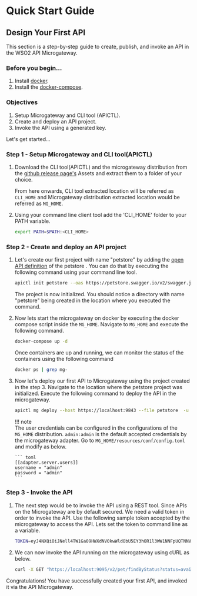 # Quick Start Guide

## Design Your First API

This section is a step-by-step guide to create, publish, and invoke an API in the WSO2 API Microgateway.

### Before you begin...

1. Install [docker](https://docs.docker.com/engine/install/).
2. Install the [docker-compose](https://docs.docker.com/compose/install/).

### Objectives
1. Setup Microgateway and CLI tool (APICTL).
2. Create and deploy an API project.
3. Invoke the API using a generated key.

 Let's get started...
 
### Step 1 - Setup Microgateway and CLI tool(APICTL)

1.  Download the CLI tool(APICTL) and the microgateway distribution from the 
    [github release page's](https://github.com/wso2/product-microgateway/releases) Assets and 
    extract them to a folder of your choice.
    
    From here onwards, CLI tool extracted location will be referred as `CLI_HOME` and Microgateway distribution extracted 
    location would be referred as `MG_HOME`.

2.  Using your command line client tool add the 'CLI_HOME' folder to your PATH variable.

    ``` bash
    export PATH=$PATH:<CLI_HOME>
    ```

### Step 2 - Create and deploy an API project

1.  Let's create our first project with name "petstore" by adding the 
    [open API definition](https://petstore.swagger.io/v2/swagger.json) of the petstore . 
    You can do that by executing the following command using your command line tool.
    
    ``` bash
    apictl init petstore --oas https://petstore.swagger.io/v2/swagger.json
    ```

    The project is now initialized. You should notice a directory with name "petstore" being created in the location 
    where you executed the command. 

2.  Now lets start the microgateway on docker by executing the docker compose script inside the `MG_HOME`. 
    Navigate to `MG_HOME` and execute the following command.

    ``` bash
    docker-compose up -d
    ```
    
    Once containers are up and running, we can monitor the status of the containers using the following command
    
    ``` bash
    docker ps | grep mg-
    ```

3.  Now let's deploy our first API to Microgateway using the project created in the step 3. 
    Navigate to the location where the petstore project was initialized.
    Execute the following command to deploy the API in the microgateway.
       
    ``` bash
    apictl mg deploy --host https://localhost:9843 --file petstore  -u admin -p admin -k
    ```
    
    !!! note  
        The user credentials can be configured in the configurations of the `MG_HOME` distribution. 
        `admin:admin` is the default accepted credentials by the microgateway adapter.
        Go to `MG_HOME/resources/conf/config.toml` and modify as below.
        
        ``` toml
        [[adapter.server.users]]
        username = "admin"
        password = "admin"
        ``` 
        
### Step 3 - Invoke the API

1.  The next step would be to invoke the API using a REST tool. Since APIs on the Microgateway are by default secured. 
    We need a valid token in order to invoke the API. 
    Use the following sample token accepted by the microgateway to access the API. 
    Lets set the token to command line as a variable.
    
    ``` bash
    TOKEN=eyJ4NXQiOiJNell4TW1Ga09HWXdNV0kwWldObU5EY3hOR1l3WW1NNFpUQTNNV0kyTkRBelpHUXpOR00wWkdSbE5qSmtPREZrWkRSaU9URmtNV0ZoTXpVMlpHVmxOZyIsImtpZCI6Ik16WXhNbUZrT0dZd01XSTBaV05tTkRjeE5HWXdZbU00WlRBM01XSTJOREF6WkdRek5HTTBaR1JsTmpKa09ERmtaRFJpT1RGa01XRmhNelUyWkdWbE5nX1JTMjU2IiwiYWxnIjoiUlMyNTYifQ==.eyJhdWQiOiJBT2syNFF6WndRXzYyb2QyNDdXQnVtd0VFZndhIiwic3ViIjoiYWRtaW5AY2FyYm9uLnN1cGVyIiwibmJmIjoxNTk2MDA5NTU2LCJhenAiOiJBT2syNFF6WndRXzYyb2QyNDdXQnVtd0VFZndhIiwic2NvcGUiOiJhbV9hcHBsaWNhdGlvbl9zY29wZSBkZWZhdWx0IiwiaXNzIjoiaHR0cHM6Ly9sb2NhbGhvc3Q6OTQ0My9vYXV0aDIvdG9rZW4iLCJrZXl0eXBlIjoiUFJPRFVDVElPTiIsImV4cCI6MTYyNzU0NTU1NiwiaWF0IjoxNTk2MDA5NTU2LCJqdGkiOiIyN2ZkMWY4Ny01ZTI1LTQ1NjktYTJkYi04MDA3MTFlZTJjZWMifQ==.otDREOsUUmXuSbIVII7FR59HAWqtXh6WWCSX6NDylVIFfED3GbLkopo6rwCh2EX6yiP-vGTqX8sB9Zfn784cIfD3jz2hCZqOqNzSUrzamZrWui4hlYC6qt4YviMbR9LNtxxu7uQD7QMbpZQiJ5owslaASWQvFTJgBmss5t7cnurrfkatj5AkzVdKOTGxcZZPX8WrV_Mo2-rLbYMslgb2jCptgvi29VMPo9GlAFecoMsSwywL8sMyf7AJ3y4XW5Uzq7vDGxojDam7jI5W8uLVVolZPDstqqZYzxpPJ2hBFC_OZgWG3LqhUgsYNReDKKeWUIEieK7QPgjetOZ5Geb1mA==
    ``` 

2.  We can now invoke the API running on the microgateway using cURL as below.

    ``` bash
    curl -X GET "https://localhost:9095/v2/pet/findByStatus?status=available" -H "accept: application/json" -H "Authorization:Bearer $TOKEN" -k
    ```

Congratulations! You have successfully created your first API, and invoked it via the API Microgateway.
